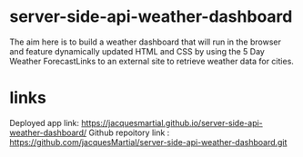 # server-side-api-weather-dashboard

The aim here is to build a weather dashboard that will run in the browser and feature dynamically updated HTML and CSS by using the 5 Day Weather ForecastLinks to an external site to retrieve weather data for cities.

# links

Deployed app link: https://jacquesmartial.github.io/server-side-api-weather-dashboard/
Github repoitory link : https://github.com/jacquesMartial/server-side-api-weather-dashboard.git
